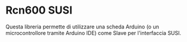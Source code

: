 # Rcn600 SUSI
Questa libreria permette di utilizzare una scheda Arduino (o un microcontrollore tramite Arduino IDE) come Slave per l'interfaccia SUSI.
